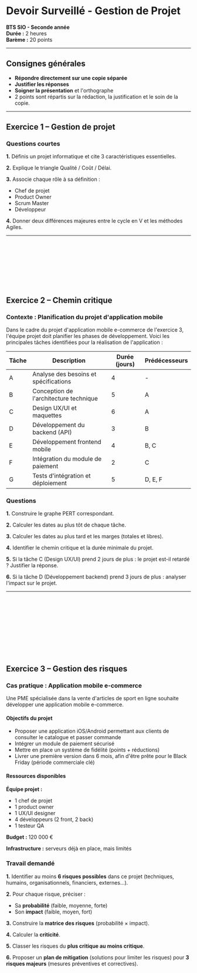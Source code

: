 # Devoir Surveillé - Gestion de Projet

**BTS SIO - Seconde année**  
**Durée :** 2 heures  
**Barème :** 20 points  

---

## Consignes générales

- **Répondre directement sur une copie séparée**
- **Justifier les réponses**
- **Soigner la présentation** et l'orthographe
- 2 points sont répartis sur la rédaction, la justification et le soin de la copie.

---

## Exercice 1 – Gestion de projet

### Questions courtes

**1.** Définis un projet informatique et cite 3 caractéristiques essentielles.

**2.** Explique le triangle Qualité / Coût / Délai.

**3.** Associe chaque rôle à sa définition :
   - Chef de projet
   - Product Owner  
   - Scrum Master
   - Développeur

**4.** Donner deux différences majeures entre le cycle en V et les méthodes Agiles.

---
<br/>
<br/>
<br/>
<br/>
<br/>
<br/>
<br/>

## Exercice 2 – Chemin critique

### Contexte : Planification du projet d'application mobile

Dans le cadre du projet d'application mobile e-commerce de l'exercice 3, l'équipe projet doit planifier les phases de développement. Voici les principales tâches identifiées pour la réalisation de l'application :

| Tâche | Description | Durée (jours) | Prédécesseurs |
|-------|-------------|---------------|---------------|
| A     | Analyse des besoins et spécifications | 4 | - |
| B     | Conception de l'architecture technique | 5 | A |
| C     | Design UX/UI et maquettes | 6 | A |
| D     | Développement du backend (API) | 3 | B |
| E     | Développement frontend mobile | 4 | B, C |
| F     | Intégration du module de paiement | 2 | C |
| G     | Tests d'intégration et déploiement | 5 | D, E, F |

### Questions

**1.** Construire le graphe PERT correspondant.

**2.** Calculer les dates au plus tôt de chaque tâche.

**3.** Calculer les dates au plus tard et les marges (totales et libres).

**4.** Identifier le chemin critique et la durée minimale du projet.

**5.** Si la tâche C (Design UX/UI) prend 2 jours de plus : le projet est-il retardé ? Justifier la réponse.

**6.** Si la tâche D (Développement backend) prend 3 jours de plus : analyser l'impact sur le projet.

---


<br/>
<br/>
<br/>
<br/>
<br/>
<br/>
<br/>
<br/>
<br/>

## Exercice 3 – Gestion des risques

### Cas pratique : Application mobile e-commerce

Une PME spécialisée dans la vente d'articles de sport en ligne souhaite développer une application mobile e-commerce.

#### Objectifs du projet

- Proposer une application iOS/Android permettant aux clients de consulter le catalogue et passer commande
- Intégrer un module de paiement sécurisé
- Mettre en place un système de fidélité (points + réductions)
- Livrer une première version dans 6 mois, afin d'être prête pour le Black Friday (période commerciale clé)

#### Ressources disponibles

**Équipe projet :**
- 1 chef de projet
- 1 product owner
- 1 UX/UI designer
- 4 développeurs (2 front, 2 back)
- 1 testeur QA

**Budget :** 120 000 €

**Infrastructure :** serveurs déjà en place, mais limités

### Travail demandé

**1.** Identifier au moins **6 risques possibles** dans ce projet (techniques, humains, organisationnels, financiers, externes…).

**2.** Pour chaque risque, préciser :
   - Sa **probabilité** (faible, moyenne, forte)
   - Son **impact** (faible, moyen, fort)

**3.** Construire la **matrice des risques** (probabilité × impact).

**4.** Calculer la **criticité**.

**5.** Classer les risques du **plus critique au moins critique**.

**6.** Proposer un **plan de mitigation** (solutions pour limiter les risques) pour **3 risques majeurs** (mesures préventives et correctives).
